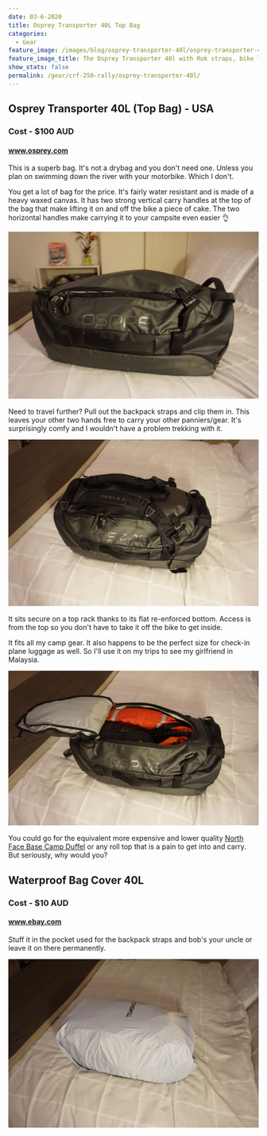```yaml
---
date: 03-6-2020
title: Osprey Transporter 40L Top Bag
categories:
  - Gear
feature_image: /images/blog/osprey-transporter-40l/osprey-transporter-40l-top-bag.jpg
feature_image_title: The Osprey Transporter 40l with Rok straps, bike lock and padlocked zipper
show_stats: false
permalink: /gear/crf-250-rally/osprey-transporter-40l/
---
```

<h2>Osprey Transporter 40L (Top Bag) - USA</h2>
<h3>Cost - $100 AUD</h3>
<h4><a href="https://www.osprey.com/">www.osprey.com</a></h4>
<p>
  This is a superb bag. It's not a drybag and you don't need one. Unless you plan on swimming down the river with your motorbike. Which I don't.
</p>

<p>
  You get a lot of bag for the price. It's fairly water resistant and is made of a heavy waxed canvas. It has two strong vertical carry handles at the top of the bag that make lifting it on and off the bike a piece of cake. The two horizontal handles make carrying it to your campsite even easier 👌
</p>
<img src="\images\blog\osprey-transporter-40l\osprey-transporter-40l-close-up.jpg" alt="The backpack straps pulled out from the top cover">
<p>
  Need to travel further? Pull out the backpack straps and clip them in. This leaves your other two hands free to carry your other panniers/gear. It's surprisingly comfy and I wouldn't have a problem trekking with it.
</p>
<img src="\images\blog\osprey-transporter-40l\osprey-transporter-40l-backpack-straps.jpg" alt="The backpack straps pulled out from the top cover">
<p>
  It sits secure on a top rack thanks to its flat re-enforced bottom. Access is from the top so you don't have to take it off the bike to get inside.
</p>
<p>
  It fits all my camp gear. It also happens to be the perfect size for check-in plane luggage as well. So I'll use it on my trips to see my girlfriend in Malaysia.
</p>
<img src="\images\blog\osprey-transporter-40l\osprey-transporter-40l-open.jpg" alt="The transporter opens from the top for easy access while strapped to the bike">
<p>
 You could go for the equivalent more expensive and lower quality <a href="https://thenorthface.com.au/product/base-camp-duffel---xs/NF0A3ETNZU3.html">North Face Base Camp Duffel</a> or any roll top that is a pain to get into and carry. But seriously, why would you?
</p>
<h2>Waterproof Bag Cover 40L</h2>
<h3>Cost - $10 AUD</h3>
<h4><a href="https://www.ebay.com">www.ebay.com</a></h4>
<p>
Stuff it in the pocket used for the backpack straps and bob's your uncle or leave it on there permanently.
</p>
<img src="/images/blog/osprey-transporter-40l/osprey-transporter-40l-cover.jpg" alt="Tomshoo 40l backpack rain cover">